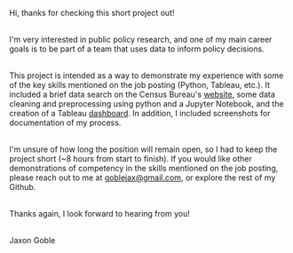 Hi, thanks for checking this short project out!<br><br> 

I'm very interested in public policy research, and one of my main career goals is to be part of a team that uses data to inform policy decisions. <br><br>

This project is intended as a way to demonstrate my experience with some of the key skills mentioned on the job posting (Python, Tableau, etc.). It included a brief data search on the Census Bureau's <a href="https://data.census.gov/map/040XX00US49,49$8600000?t=Income+and+Poverty&layer=VT_2023_860_Z2_PY_D1&loc=39.5448,-112.7272,z6.0000">website<a>, some data cleaning and preprocessing using python and a Jupyter Notebook, and the creation of a Tableau <a href="https://public.tableau.com/views/CensusDataDemonstration/Dashboard-UtahFamilyCountEstimatebyZipCodeYear?:language=en-US&:sid=&:redirect=auth&:display_count=n&:origin=viz_share_link">dashboard<a>. In addition, I included screenshots for documentation of my process. <br><br>

I'm unsure of how long the position will remain open, so I had to keep the project short (~8 hours from start to finish). If you would like other demonstrations of competency in the skills mentioned on the job posting, please reach out to me at goblejax@gmail.com, or explore the rest of my Github. <br><br>

Thanks again, I look forward to hearing from you! <br><br>

Jaxon Goble
